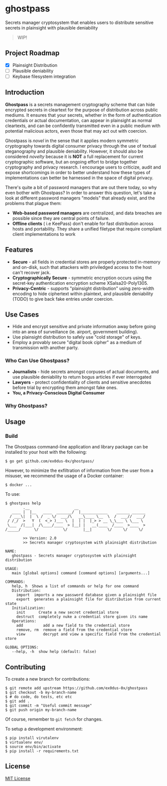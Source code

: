 # ghostpass

Secrets manager cryptosystem that enables users to distribute sensitive secrets in plainsight with plausible deniability

> WIP!

## Project Roadmap

* [x] Plainsight Distribution
* [ ] Plausible deniability
* [ ] Keybase filesystem integration

## Introduction

__Ghostpass__ is a secrets management cryptography scheme that can hide encrypted secrets in cleartext for the purpose of distribution across public mediums. It ensures that your secrets, whether in the form of authentication credentials or actual documentation, can appear in plainsight as normal cleartexts, and can be confidently transmitted even in a public medium with potential malicious actors, even those that may act out with coercion.

Ghostpass is _novel_ in the sense that it applies modern symmetric cryptography towards digital consumer privacy through the use of textual steganography and plausible deniability. However, it should also be considered _novelty_ because it is __NOT__ a full replacement for current cryptographic software, but an ongoing effort to bridge together cryptography and privacy research. I encourage users to criticize, audit and expose shortcomings in order to better understand how these types of implementations can better be harnessed in the space of digital privacy.

There's quite a bit of password managers that are out there today, so why even bother with Ghostpass? In order to answer this question, let's take a look at different password managers "models" that already exist, and the problems that plague them:

* __Web-based password managers__ are centralized, and data breaches are possible since they are central points of failure.
* __Offline clients__ ( i.e KeePass) don't enable for fast distribution across hosts and portability. They share a unified filetype that require compliant client implementations to work

## Features

* __Secure__ - all fields in credential stores are properly protected in-memory and on-disk, such that attackers with priviledged access to the host can't recover jack.
* __Cryptographically Secure__ - symmetric encryption occurs using the secret-key authentication encryption scheme XSalsa20-Poly1305.
* __Privacy-Centric__ - supports "plainsight distribution" using zero-width encoding to hide ciphertext within plaintext, and plausible deniability (TODO) to give back fake entries under coercion.

## Use Cases

* Hide and encrypt sensitive and private information away before going into an area of surveillance (ie. airport, government building).
* Use plainsight distribution to safely use "cold storage" of keys.
* Employ a provably secure "digital book cipher" as a medium of transmission with another party.

### Who Can Use Ghostpass?

* __Journalists__ - hide secrets amongst corpuses of actual documents, and use plausible deniability to return bogus articles if ever interrogated
* __Lawyers__ - protect confidentiality of clients and sensitive anecdotes before trial by encrypting them amongst fake ones.
* __You, a Privacy-Conscious Digital Consumer__

### Why Ghostpass?

## Usage

### Build

The Ghostpass command-line application and library package can be installed to your host with the following:

```
$ go get github.com/ex0dus-0x/ghostpass/
```

However, to minimize the exfiltration of information from the user from a misuser, we recommend the usage of a Docker container:

```
$ docker ...
```

To use:

```
$ ghostpass help
        .__                    __
   ____ |  |__   ____  _______/  |____________    ______ ______
  / ___\|  |  \ /  _ \/  ___/\   __\____ \__  \  /  ___//  ___/
 / /_/  >   Y  (  <_> )___ \  |  | |  |_> > __ \_\___ \ \___ \
 \___  /|___|  /\____/____  > |__| |   __(____  /____  >____  >
/_____/      \/           \/       |__|       \/     \/     \/

        >> Version: 2.0
        >> Secrets manager cryptosystem with plainsight distribution

NAME:
   ghostpass - Secrets manager cryptosystem with plainsight distribution

USAGE:
   main [global options] command [command options] [arguments...]

COMMANDS:
   help, h  Shows a list of commands or help for one command
   Distribution:
     import  imports a new password database given a plainsight file
     export  generates a plainsight file for distribution from current state
   Initialization:
     init      Create a new secret credential store
     destruct  completely nuke a credential store given its name
   Operations:
     add         add a new field to the credential store
     remove, rm  remove a field from the credential store
     view        decrypt and view a specific field from the credential store

GLOBAL OPTIONS:
   --help, -h  show help (default: false)

```

## Contributing

To create a new branch for contributions:

```
$ git remote add upstream https://github.com/ex0dus-0x/ghostpass
$ git checkout -b my-branch-name
$ # do code, do tests, etc etc
$ git add .
$ git commit -m "Useful commit message"
$ git push origin my-branch-name
```

Of course, remember to `git fetch` for changes.

To setup a development environment:

```
$ pip install virutalenv
$ virtualenv env/
$ source env/bin/activate
$ pip install -r requirements.txt
```

## License

[MIT License](https://codemuch.tech/license.txt)
